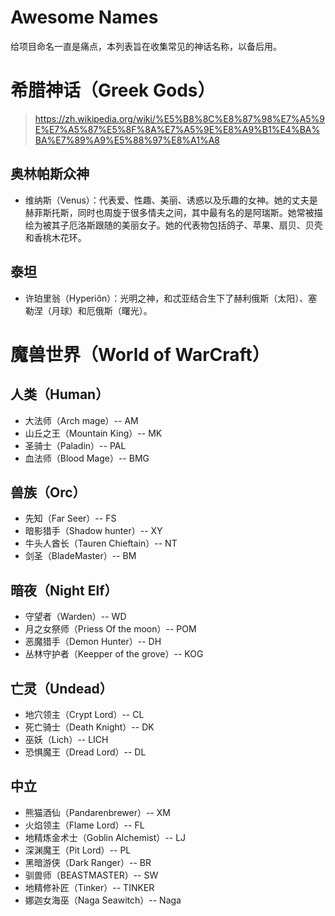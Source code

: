 # Awesome Names

给项目命名一直是痛点，本列表旨在收集常见的神话名称，以备后用。

# 希腊神话（Greek Gods）

> https://zh.wikipedia.org/wiki/%E5%B8%8C%E8%87%98%E7%A5%9E%E7%A5%87%E5%8F%8A%E7%A5%9E%E8%A9%B1%E4%BA%BA%E7%89%A9%E5%88%97%E8%A1%A8

## 奥林帕斯众神

- 维纳斯（Venus）：代表爱、性趣、美丽、诱惑以及乐趣的女神。她的丈夫是赫菲斯托斯，同时也周旋于很多情夫之间，其中最有名的是阿瑞斯。她常被描绘为被其子厄洛斯跟随的美丽女子。她的代表物包括鸽子、苹果、扇贝、贝壳和香桃木花环。

## 泰坦

- 许珀里翁（Hyperiôn）：光明之神，和忒亚结合生下了赫利俄斯（太阳）、塞勒涅（月球）和厄俄斯（曙光）。

# 魔兽世界（World of WarCraft）

## 人类（Human）

- 大法师（Arch mage）-- AM
- 山丘之王（Mountain King）-- MK
- 圣骑士（Paladin）-- PAL
- 血法师（Blood Mage）-- BMG

## 兽族（Orc）

- 先知（Far Seer）-- FS
- 暗影猎手（Shadow hunter）-- XY
- 牛头人酋长（Tauren Chieftain）-- NT
- 剑圣（BladeMaster）-- BM

## 暗夜（Night Elf）

- 守望者（Warden）-- WD
- 月之女祭师（Priess Of the moon）-- POM
- 恶魔猎手（Demon Hunter）-- DH
- 丛林守护者（Keepper of the grove）-- KOG

## 亡灵（Undead）

- 地穴领主（Crypt Lord）-- CL
- 死亡骑士（Death Knight）-- DK
- 巫妖（Lich）-- LICH
- 恐惧魔王（Dread Lord）-- DL

## 中立

- 熊猫酒仙（Pandarenbrewer）-- XM
- 火焰领主（Flame Lord）-- FL
- 地精炼金术士（Goblin Alchemist）-- LJ
- 深渊魔王（Pit Lord）-- PL
- 黑暗游侠（Dark Ranger）-- BR
- 驯兽师（BEASTMASTER）-- SW
- 地精修补匠（Tinker）-- TINKER
- 娜迦女海巫（Naga Seawitch）-- Naga
